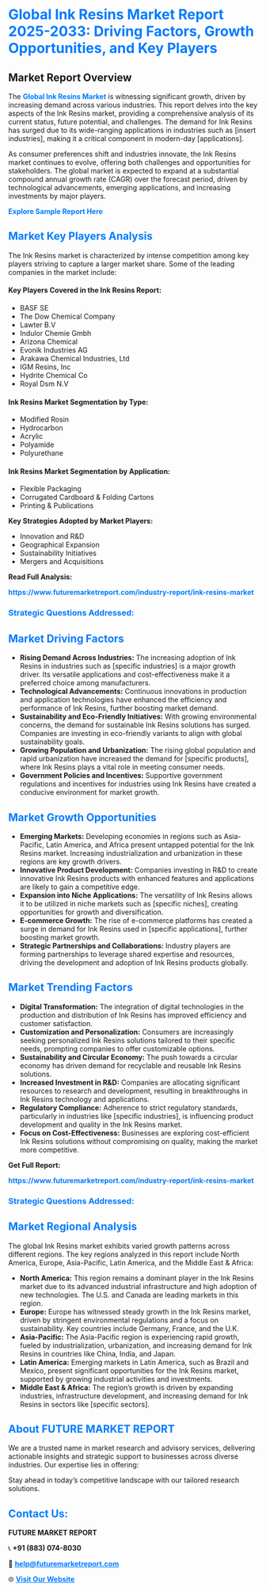 <h1 style="color: #007BFF;">Global Ink Resins Market Report 2025-2033: Driving Factors, Growth Opportunities, and Key Players</h1>

<section id="overview">
<h2>Market Report Overview</h2>
<p>The <a href="https://www.futuremarketreport.com/industry-report/ink-resins-market" style="color: #007BFF; text-decoration: none;"><strong>Global Ink Resins Market</strong></a> is witnessing significant growth, driven by increasing demand across various industries. This report delves into the key aspects of the Ink Resins market, providing a comprehensive analysis of its current status, future potential, and challenges. The demand for Ink Resins has surged due to its wide-ranging applications in industries such as [insert industries], making it a critical component in modern-day [applications].</p>
<p>As consumer preferences shift and industries innovate, the Ink Resins market continues to evolve, offering both challenges and opportunities for stakeholders. The global market is expected to expand at a substantial compound annual growth rate (CAGR) over the forecast period, driven by technological advancements, emerging applications, and increasing investments by major players.</p>
</section>

<section id="overview">
<p><a href="https://www.futuremarketreport.com/request-sample/reportId=84697" style="color: #007BFF; text-decoration: none;"><strong>Explore Sample Report Here</strong></a></p>
</section>

<section id="key-players">
<h2 style="color: #007BFF;">Market Key Players Analysis</h2>
<p>The Ink Resins market is characterized by intense competition among key players striving to capture a larger market share. Some of the leading companies in the market include:</p>
<h4>Key Players Covered in the Ink Resins Report:</h4>
<ul><li>BASF SE</li><li>The Dow Chemical Company</li><li>Lawter B.V</li><li>Indulor Chemie Gmbh</li><li>Arizona Chemical</li><li>Evonik Industries AG</li><li>Arakawa Chemical Industries, Ltd</li><li>IGM Resins, Inc</li><li>Hydrite Chemical Co</li><li>Royal Dsm N.V</li></ul>
<h4>Ink Resins Market Segmentation by Type:</h4>
<ul><li>Modified Rosin</li><li>Hydrocarbon</li><li>Acrylic</li><li>Polyamide</li><li>Polyurethane</li></ul>

<h4>Ink Resins Market Segmentation by Application:</h4>
<ul><li>Flexible Packaging</li><li>Corrugated Cardboard &amp; Folding Cartons</li><li>Printing &amp; Publications</li></ul>
<p><strong>Key Strategies Adopted by Market Players:</strong></p>
<ul>
<li>Innovation and R&D</li>
<li>Geographical Expansion</li>
<li>Sustainability Initiatives</li>
<li>Mergers and Acquisitions</li>
</ul>
</section>

<section>
<p><strong>Read Full Analysis: </strong></p><a href="https://www.futuremarketreport.com/industry-report/ink-resins-market" style="color: #007BFF; text-decoration: none;"><strong>https://www.futuremarketreport.com/industry-report/ink-resins-market</strong></a>
<h3 style="color: #007BFF;">Strategic Questions Addressed:</h3>
</section>

<section id="driving-factors">
<h2 style="color: #007BFF;">Market Driving Factors</h2>
<ul>
<li><strong>Rising Demand Across Industries:</strong> The increasing adoption of Ink Resins in industries such as [specific industries] is a major growth driver. Its versatile applications and cost-effectiveness make it a preferred choice among manufacturers.</li>
<li><strong>Technological Advancements:</strong> Continuous innovations in production and application technologies have enhanced the efficiency and performance of Ink Resins, further boosting market demand.</li>
<li><strong>Sustainability and Eco-Friendly Initiatives:</strong> With growing environmental concerns, the demand for sustainable Ink Resins solutions has surged. Companies are investing in eco-friendly variants to align with global sustainability goals.</li>
<li><strong>Growing Population and Urbanization:</strong> The rising global population and rapid urbanization have increased the demand for [specific products], where Ink Resins plays a vital role in meeting consumer needs.</li>
<li><strong>Government Policies and Incentives:</strong> Supportive government regulations and incentives for industries using Ink Resins have created a conducive environment for market growth.</li>
</ul>
</section>

<section id="growth-opportunities">
<h2 style="color: #007BFF;">Market Growth Opportunities</h2>
<ul>
<li><strong>Emerging Markets:</strong> Developing economies in regions such as Asia-Pacific, Latin America, and Africa present untapped potential for the Ink Resins market. Increasing industrialization and urbanization in these regions are key growth drivers.</li>
<li><strong>Innovative Product Development:</strong> Companies investing in R&D to create innovative Ink Resins products with enhanced features and applications are likely to gain a competitive edge.</li>
<li><strong>Expansion into Niche Applications:</strong> The versatility of Ink Resins allows it to be utilized in niche markets such as [specific niches], creating opportunities for growth and diversification.</li>
<li><strong>E-commerce Growth:</strong> The rise of e-commerce platforms has created a surge in demand for Ink Resins used in [specific applications], further boosting market growth.</li>
<li><strong>Strategic Partnerships and Collaborations:</strong> Industry players are forming partnerships to leverage shared expertise and resources, driving the development and adoption of Ink Resins products globally.</li>
</ul>
</section>

<section id="trending-factors">
<h2 style="color: #007BFF;">Market Trending Factors</h2>
<ul>
<li><strong>Digital Transformation:</strong> The integration of digital technologies in the production and distribution of Ink Resins has improved efficiency and customer satisfaction.</li>
<li><strong>Customization and Personalization:</strong> Consumers are increasingly seeking personalized Ink Resins solutions tailored to their specific needs, prompting companies to offer customizable options.</li>
<li><strong>Sustainability and Circular Economy:</strong> The push towards a circular economy has driven demand for recyclable and reusable Ink Resins solutions.</li>
<li><strong>Increased Investment in R&D:</strong> Companies are allocating significant resources to research and development, resulting in breakthroughs in Ink Resins technology and applications.</li>
<li><strong>Regulatory Compliance:</strong> Adherence to strict regulatory standards, particularly in industries like [specific industries], is influencing product development and quality in the Ink Resins market.</li>
<li><strong>Focus on Cost-Effectiveness:</strong> Businesses are exploring cost-efficient Ink Resins solutions without compromising on quality, making the market more competitive.</li>
</ul>
</section>

<section>
<p><strong>Get Full Report: </strong></p><a href="https://www.futuremarketreport.com/industry-report/ink-resins-market" style="color: #007BFF; text-decoration: none;"><strong>https://www.futuremarketreport.com/industry-report/ink-resins-market</strong></a>
<h3 style="color: #007BFF;">Strategic Questions Addressed:</h3>
</section>


<section id="regional-analysis">
<h2 style="color: #007BFF;">Market Regional Analysis</h2>
<p>The global Ink Resins market exhibits varied growth patterns across different regions. The key regions analyzed in this report include North America, Europe, Asia-Pacific, Latin America, and the Middle East & Africa:</p>
<ul>
<li><strong>North America:</strong> This region remains a dominant player in the Ink Resins market due to its advanced industrial infrastructure and high adoption of new technologies. The U.S. and Canada are leading markets in this region.</li>
<li><strong>Europe:</strong> Europe has witnessed steady growth in the Ink Resins market, driven by stringent environmental regulations and a focus on sustainability. Key countries include Germany, France, and the U.K.</li>
<li><strong>Asia-Pacific:</strong> The Asia-Pacific region is experiencing rapid growth, fueled by industrialization, urbanization, and increasing demand for Ink Resins in countries like China, India, and Japan.</li>
<li><strong>Latin America:</strong> Emerging markets in Latin America, such as Brazil and Mexico, present significant opportunities for the Ink Resins market, supported by growing industrial activities and investments.</li>
<li><strong>Middle East & Africa:</strong> The region’s growth is driven by expanding industries, infrastructure development, and increasing demand for Ink Resins in sectors like [specific sectors].</li>
</ul>
</section>

<footer>
<h2 style="color: #007BFF;">About FUTURE MARKET REPORT</h2>
<p>We are a trusted name in market research and advisory services, delivering actionable insights and strategic support to businesses across diverse industries. Our expertise lies in offering:</p>

<p>Stay ahead in today’s competitive landscape with our tailored research solutions.</p>

<h2 style="color: #007BFF;">Contact Us:</h2>
<p><strong>FUTURE MARKET REPORT</strong></p>
<p>📞 <strong>+91 (883) 074-8030</strong></p>
<p>📧 <strong><a href="mailto:help@futuremarketreport.com" style="color: #007BFF;">help@futuremarketreport.com</a></strong></p>
<p>🌐 <strong><a href="https://www.futuremarketreport.com/" style="color: #007BFF;">Visit Our Website</a></strong></p>
</footer>